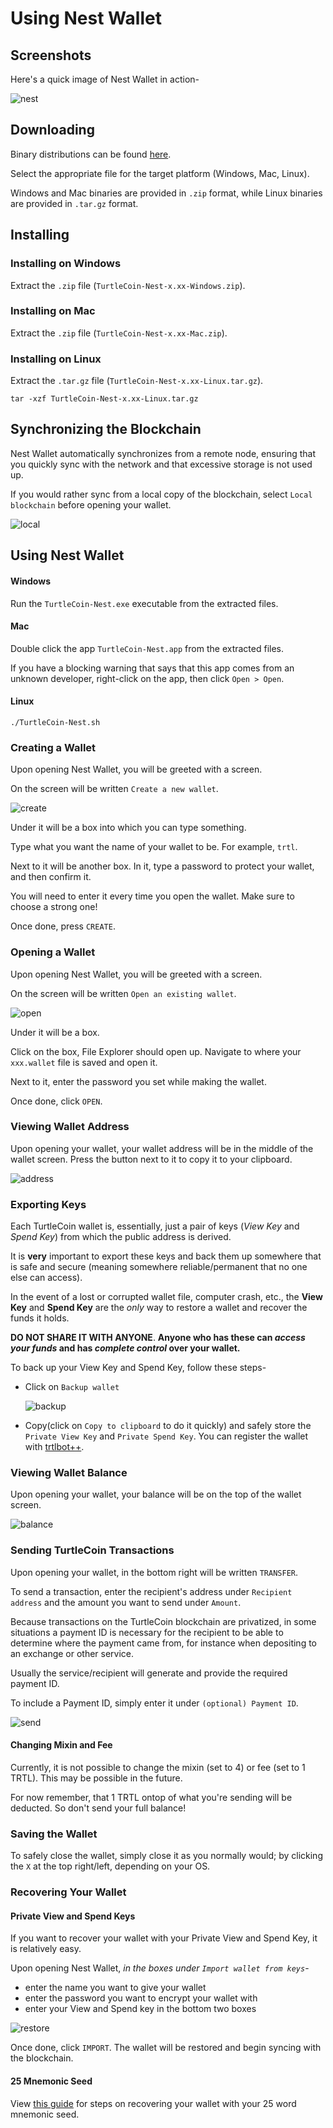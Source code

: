 # Using Nest Wallet

## Screenshots

Here's a quick image of Nest Wallet in action-

![nest](images/screenshot_nest.png)

## Downloading

Binary distributions can be found [here](https://github.com/turtlecoin/turtle-wallet-go/releases/latest).

Select the appropriate file for the target platform (Windows, Mac, Linux).

Windows and Mac binaries are provided in `.zip` format, while Linux binaries are provided in `.tar.gz` format.

## Installing

### Installing on Windows

Extract the `.zip` file (`TurtleCoin-Nest-x.xx-Windows.zip`).

### Installing on Mac

Extract the `.zip` file (`TurtleCoin-Nest-x.xx-Mac.zip`).

### Installing on Linux

Extract the `.tar.gz` file (`TurtleCoin-Nest-x.xx-Linux.tar.gz`).

```
tar -xzf TurtleCoin-Nest-x.xx-Linux.tar.gz
```



## Synchronizing the Blockchain

Nest Wallet automatically synchronizes from a remote node, ensuring that you quickly sync with the network and that excessive storage is not used up.

If you would rather sync from a local copy of the blockchain, select `Local blockchain` before opening your wallet.

![local](images/nest_localsync.png)

## Using Nest Wallet

#### Windows

Run the `TurtleCoin-Nest.exe` executable from the extracted files.

#### Mac

Double click the app `TurtleCoin-Nest.app` from the extracted files.

If you have a blocking warning that says that this app comes from an unknown developer, right-click on the app, then click `Open > Open`.

#### Linux

```
./TurtleCoin-Nest.sh
```

### Creating a Wallet

Upon opening Nest Wallet, you will be greeted with a screen.

On the screen will be written `Create a new wallet`.

![create](images/nest_make.png)

Under it will be a box into which you can type something.

Type what you want the name of your wallet to be. For example, `trtl`.



Next to it will be another box. In it, type a password to protect your wallet, and then confirm it.

 You will need to enter it every time you open the wallet. Make sure to choose a strong one!

Once done, press `CREATE`.

### Opening a Wallet

Upon opening Nest Wallet, you will be greeted with a screen.

On the screen will be written `Open an existing wallet`.

![open](images/nest_open.png)

Under it will be a box.

Click on the box, File Explorer should open up. Navigate to where your `xxx.wallet` file is saved and open it.

Next to it, enter the password you set while making the wallet.

Once done, click `OPEN`.

### Viewing Wallet Address

Upon opening your wallet, your wallet address will be in the middle of the wallet screen. Press the button next to it to copy it to your clipboard.

![address](images/nest-address.png)

### Exporting Keys

Each TurtleCoin  wallet is, essentially, just a pair of keys (*View Key* and *Spend Key*) from which the public address is derived.

It is **very** important to export these keys and back them up somewhere that is safe and secure (meaning somewhere reliable/permanent that no one else can access).

 In the event of a lost or corrupted wallet file, computer crash, etc., the **View Key** and **Spend Key** are the *only* way to restore a wallet and recover the funds it holds.

**DO NOT SHARE IT WITH ANYONE**. **Anyone who has these can *access your funds* and has *complete control* over your wallet.**

To back up your View Key and Spend Key, follow these steps-

* Click on `Backup wallet`

  ![backup](images/nest-backup.png)

* Copy(click on `Copy to clipboard` to do it quickly) and safely store the `Private View Key` and `Private Spend Key`. You can register the wallet with [trtlbot++](../Using-trtlbot-plus-plus#registering-your-wallet).

### Viewing Wallet Balance

Upon opening your wallet, your balance will be on the top of the wallet screen.

![balance](images/nest-balance.png)

### Sending TurtleCoin Transactions

Upon opening your wallet, in the bottom right will be written `TRANSFER`.

To send a transaction, enter the recipient's address under `Recipient address`	and the amount you want to send under `Amount`.

Because transactions on the TurtleCoin blockchain are privatized, in
some situations a payment ID is necessary for the recipient to be able
to determine where the payment came from, for instance when depositing
to an exchange or other service.

Usually the service/recipient will generate and provide the required payment ID.

To include a Payment ID, simply enter it under `(optional) Payment ID`.

![send](images/nest-tx.png)

#### Changing Mixin and Fee

Currently, it is not possible to change the mixin (set to 4) or fee (set to 1 TRTL). This may be possible in the future.

For now remember, that 1 TRTL ontop of what you're sending will be deducted. So don't send your full balance!

### Saving the Wallet

To safely close the wallet, simply close it as you normally would; by clicking the `X` at the top right/left, depending on your OS.

### Recovering Your Wallet

#### Private View and Spend Keys

If you want to recover your wallet with your Private View and Spend Key, it is relatively easy.

Upon opening Nest Wallet, *in the boxes under `Import wallet from keys`*-

* enter the name you want to give your wallet
* enter the password you want to encrypt your wallet with
* enter your View and Spend key in the bottom two boxes

![restore](images/nest-recover.png)

Once done, click `IMPORT`. The wallet will be restored and begin syncing with the blockchain.

#### 25 Mnemonic Seed

View [this guide](recovering-your-wallet#25-nest-wallet) for steps on recovering your wallet with your 25 word mnemonic seed.
